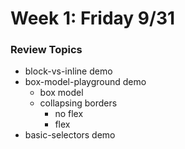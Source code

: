 # Week 1: Friday 9/31

### Review Topics

* block-vs-inline demo
* box-model-playground demo
  * box model
  * collapsing borders
    * no flex
    * flex
* basic-selectors demo

